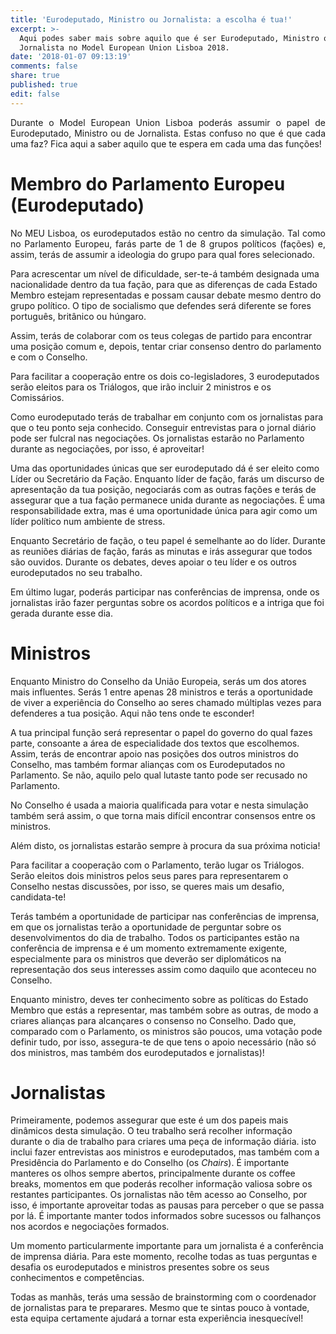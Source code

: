 ```yaml
---
title: 'Eurodeputado, Ministro ou Jornalista: a escolha é tua!'
excerpt: >-
  Aqui podes saber mais sobre aquilo que é ser Eurodeputado, Ministro ou
  Jornalista no Model European Union Lisboa 2018.
date: '2018-01-07 09:13:19'
comments: false
share: true
published: true
edit: false
---
```

<p align="justify">
Durante o Model European Union Lisboa poderás assumir o papel de Eurodeputado, Ministro ou de Jornalista. Estas confuso no que é que cada uma faz? Fica aqui a saber aquilo que te espera em cada uma das funções!

</p>

# **Membro do Parlamento Europeu (Eurodeputado)**

<p align="justify">
No MEU Lisboa, os eurodeputados estão no centro da simulação. Tal como no Parlamento Europeu, farás parte de 1 de 8 grupos políticos (fações) e, assim, terás de assumir a ideologia do grupo para qual fores selecionado.

</p>
<p align="justify">

Para acrescentar um nível de dificuldade, ser-te-á também designada uma nacionalidade dentro da tua fação, para que as diferenças de cada Estado Membro estejam representadas e possam causar debate mesmo dentro do grupo político. O tipo de socialismo que defendes será diferente se fores português, britânico ou húngaro.

</p>
<p align="justify">

Assim, terás de colaborar com os teus colegas de partido para encontrar uma posição comum e, depois, tentar criar consenso dentro do parlamento e com o Conselho.

</p>
<p align="justify">

Para facilitar a cooperação entre os dois co-legisladores, 3 eurodeputados serão eleitos para os Triálogos, que irão incluir 2 ministros e os Comissários.

</p>
<p align="justify">

Como eurodeputado terás de trabalhar em conjunto com os jornalistas para que o teu ponto seja conhecido. Conseguir entrevistas para o jornal diário pode ser fulcral nas negociações. Os jornalistas estarão no Parlamento durante as negociações, por isso, é aproveitar!

</p>
<p align="justify">

Uma das oportunidades únicas que ser eurodeputado dá é ser eleito como Líder ou Secretário da Fação. Enquanto líder de fação, farás um discurso de apresentação da tua posição, negociarás com as outras fações e terás de assegurar que a tua fação permanece unida durante as negociações. É uma responsabilidade extra, mas é uma oportunidade única para agir como um líder político num ambiente de stress.

</p>
<p align="justify">

Enquanto Secretário de fação, o teu papel é semelhante ao do líder. Durante as reuniões diárias de fação, farás as minutas e irás assegurar que todos são ouvidos. Durante os debates, deves apoiar o teu líder e os outros eurodeputados no seu trabalho.

</p>
<p align="justify">

Em último lugar, poderás participar nas conferências de imprensa, onde os jornalistas irão fazer perguntas sobre os acordos políticos e a intriga que foi gerada durante esse dia.

</p>


# **Ministros**

<p align="justify">

Enquanto Ministro do Conselho da União Europeia, serás um dos atores mais influentes. Serás 1 entre apenas 28 ministros e terás a oportunidade de viver a experiência do Conselho ao seres chamado múltiplas vezes para defenderes a tua posição. Aqui não tens onde te esconder!

</p>
<p align="justify">

A tua principal função será representar o papel do governo do qual fazes parte, consoante a área de especialidade dos textos que escolhemos. Assim, terás de encontrar apoio nas posições dos outros ministros do Conselho, mas também formar alianças com os Eurodeputados no Parlamento. Se não, aquilo pelo qual lutaste tanto pode ser recusado no Parlamento.

</p>
<p align="justify">

No Conselho é usada a maioria qualificada para votar e nesta simulação também será assim, o que torna mais difícil encontrar consensos entre os ministros.

</p>
<p align="justify">

Além disto, os jornalistas estarão sempre à procura da sua próxima noticia!

</p>
<p align="justify">

Para facilitar a cooperação com o Parlamento, terão lugar os Triálogos. Serão eleitos dois ministros pelos seus pares para representarem o Conselho nestas discussões, por isso, se queres mais um desafio, candidata-te!

</p>
<p align="justify">

Terás também a oportunidade de participar nas conferências de imprensa, em que os jornalistas terão a oportunidade de perguntar sobre os desenvolvimentos do dia de trabalho. Todos os participantes estão na conferência de imprensa e é um momento extremamente exigente, especialmente para os ministros que deverão ser diplomáticos na representação dos seus interesses assim como daquilo que aconteceu no Conselho.

</p>
<p align="justify">

Enquanto ministro, deves ter conhecimento sobre as políticas do Estado Membro que estás a representar, mas também sobre as outras, de modo a criares alianças para alcançares o consenso no Conselho. Dado que, comparado com o Parlamento, os ministros são poucos, uma votação pode definir tudo, por isso, assegura-te de que tens o apoio necessário (não só dos ministros, mas também dos eurodeputados e jornalistas)!

</p>




# **Jornalistas**


<p align="justify">

Primeiramente, podemos assegurar que este é um dos papeis mais dinâmicos desta simulação. O teu trabalho será recolher informação durante o dia de trabalho para criares uma peça de informação diária. isto inclui fazer entrevistas aos ministros e eurodeputados, mas também com a Presidência do Parlamento e do Conselho (os *Chairs*).  É importante manteres os olhos sempre abertos, principalmente durante os coffee breaks, momentos em que poderás recolher informação valiosa sobre os restantes participantes. Os jornalistas não têm acesso ao Conselho, por isso, é importante aproveitar todas as pausas para perceber o que se passa por lá. É importante manter todos informados sobre sucessos ou falhanços nos acordos e negociações formados.

</p>
<p align="justify">

Um momento particularmente importante para um jornalista é a conferência de imprensa diária. Para este momento, recolhe todas as tuas perguntas e desafia os eurodeputados e ministros presentes sobre os seus conhecimentos e competências.

</p>
<p align="justify">

Todas as manhãs, terás uma sessão de brainstorming com o coordenador de jornalistas para te preparares. Mesmo que te sintas pouco à vontade, esta equipa certamente ajudará a tornar esta experiência inesquecível!

</p>
<p align="justify">
